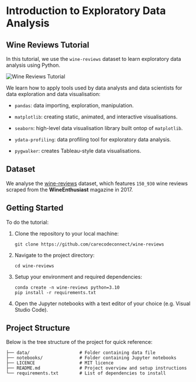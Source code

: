 # Introduction to Exploratory Data Analysis

## Wine Reviews Tutorial

In this tutorial, we use the `wine-reviews` dataset to learn exploratory data analysis using Python.

![Wine Reviews Tutorial](https://upload.wikimedia.org/wikipedia/commons/a/a0/Tempranillowine.jpg)

We learn how to apply tools used by data analysts and data scientists for data exploration and data visualisation:

* `pandas`: data importing, exploration, manipulation.

* `matplotlib`: creating static, animated, and interactive visualisations.

* `seaborn`: high-level data visualisation library built ontop of `matplotlib`.

* `ydata-profiling`: data profiling tool for exploratory data analysis.

* `pygwalker`: creates Tableau-style data visualisations.

## Dataset

We analyse the [wine-reviews](https://www.kaggle.com/datasets/zynicide/wine-reviews) dataset, which features `150_930` wine reviews scraped from the **WineEnthusiast** magazine in 2017.

## Getting Started

To do the tutorial:

1. Clone the repository to your local machine:

   ```
   git clone https://github.com/carecodeconnect/wine-reviews
   ```

2. Navigate to the project directory:

   ```
   cd wine-reviews
   ```

3. Setup your environment and required dependencies:

   ```
   conda create -n wine-reviews python=3.10
   pip install -r requirements.txt
   ```
4. Open the Jupyter notebooks with a text editor of your choice (e.g. Visual Studio Code).

## Project Structure

Below is the tree structure of the project for quick reference:

```
├── data/                   # Folder containing data file
├── notebooks/              # Folder containing Jupyter notebooks 
├── LICENCE                 # MIT licence
├── README.md               # Project overview and setup instructions
└── requirements.txt        # List of dependencies to install
```